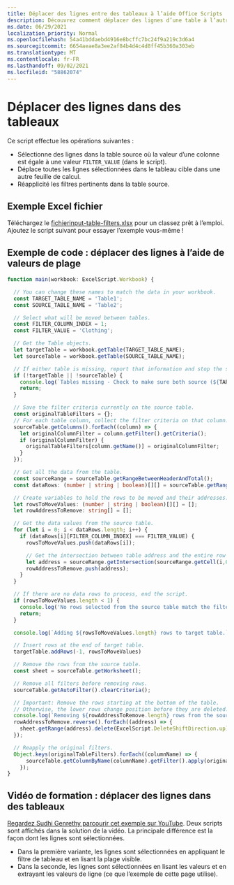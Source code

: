 ```yaml
---
title: Déplacer des lignes entre des tableaux à l’aide Office Scripts
description: Découvrez comment déplacer des lignes d’une table à l’autre en enregistrement des filtres, puis en traitant et réappliquent les filtres.
ms.date: 06/29/2021
localization_priority: Normal
ms.openlocfilehash: 54a41bddaebd4916e8bcffc7bc24f9a219c3d6a4
ms.sourcegitcommit: 6654aeae8a3ee2af84b4d4c4d8ff45b360a303eb
ms.translationtype: MT
ms.contentlocale: fr-FR
ms.lasthandoff: 09/02/2021
ms.locfileid: "58862074"
---
```

# <a name="move-rows-across-tables"></a>Déplacer des lignes dans des tableaux

Ce script effectue les opérations suivantes :

* Sélectionne des lignes dans la table source où la valeur d’une colonne est égale à une valeur `FILTER_VALUE` (dans le script).
* Déplace toutes les lignes sélectionnées dans le tableau cible dans une autre feuille de calcul.
* Réapplicité les filtres pertinents dans la table source.

## <a name="sample-excel-file"></a>Exemple Excel fichier

Téléchargez le <a href="input-table-filters.xlsx"> fichierinput-table-filters.xlsx</a> pour un classez prêt à l’emploi. Ajoutez le script suivant pour essayer l’exemple vous-même !

## <a name="sample-code-move-rows-using-range-values"></a>Exemple de code : déplacer des lignes à l’aide de valeurs de plage

```TypeScript
function main(workbook: ExcelScript.Workbook) {

  // You can change these names to match the data in your workbook.
  const TARGET_TABLE_NAME = 'Table1';
  const SOURCE_TABLE_NAME = 'Table2';

  // Select what will be moved between tables.
  const FILTER_COLUMN_INDEX = 1;
  const FILTER_VALUE = 'Clothing';

  // Get the Table objects.
  let targetTable = workbook.getTable(TARGET_TABLE_NAME);
  let sourceTable = workbook.getTable(SOURCE_TABLE_NAME);

  // If either table is missing, report that information and stop the script.
  if (!targetTable || !sourceTable) {
    console.log(`Tables missing - Check to make sure both source (${TARGET_TABLE_NAME}) and target table (${SOURCE_TABLE_NAME}) are present before running the script. `);
    return;
  }

  // Save the filter criteria currently on the source table.
  const originalTableFilters = {};
  // For each table column, collect the filter criteria on that column.
  sourceTable.getColumns().forEach((column) => {
    let originalColumnFilter = column.getFilter().getCriteria();
    if (originalColumnFilter) {
      originalTableFilters[column.getName()] = originalColumnFilter;
    }
  });

  // Get all the data from the table.
  const sourceRange = sourceTable.getRangeBetweenHeaderAndTotal();
  const dataRows: (number | string | boolean)[][] = sourceTable.getRangeBetweenHeaderAndTotal().getValues();

  // Create variables to hold the rows to be moved and their addresses.
  let rowsToMoveValues: (number | string | boolean)[][] = [];
  let rowAddressToRemove: string[] = [];

  // Get the data values from the source table.
  for (let i = 0; i < dataRows.length; i++) { 
    if (dataRows[i][FILTER_COLUMN_INDEX] === FILTER_VALUE) {
      rowsToMoveValues.push(dataRows[i]);

      // Get the intersection between table address and the entire row where we found the match. This provides the address of the range to remove.
      let address = sourceRange.getIntersection(sourceRange.getCell(i,0).getEntireRow()).getAddress();
      rowAddressToRemove.push(address);
    }
  }

  // If there are no data rows to process, end the script.
  if (rowsToMoveValues.length < 1) {
    console.log('No rows selected from the source table match the filter criteria.');
    return;
  }

  console.log(`Adding ${rowsToMoveValues.length} rows to target table.`);

  // Insert rows at the end of target table.
  targetTable.addRows(-1, rowsToMoveValues)

  // Remove the rows from the source table.
  const sheet = sourceTable.getWorksheet();

  // Remove all filters before removing rows.
  sourceTable.getAutoFilter().clearCriteria();

  // Important: Remove the rows starting at the bottom of the table.
  // Otherwise, the lower rows change position before they are deleted.
  console.log(`Removing ${rowAddressToRemove.length} rows from the source table.`);
  rowAddressToRemove.reverse().forEach((address) => {
    sheet.getRange(address).delete(ExcelScript.DeleteShiftDirection.up);
  });

  // Reapply the original filters. 
  Object.keys(originalTableFilters).forEach((columnName) => {
      sourceTable.getColumnByName(columnName).getFilter().apply(originalTableFilters[columnName]);
    });
}
```

## <a name="training-video-move-rows-across-tables"></a>Vidéo de formation : déplacer des lignes dans des tableaux

[Regardez Sudhi Genrethy parcourir cet exemple sur YouTube](https://youtu.be/_3t3Pk4i2L0). Deux scripts sont affichés dans la solution de la vidéo. La principale différence est la façon dont les lignes sont sélectionnées.

* Dans la première variante, les lignes sont sélectionnées en appliquant le filtre de tableau et en lisant la plage visible.
* Dans la seconde, les lignes sont sélectionnées en lisant les valeurs et en extrayant les valeurs de ligne (ce que l’exemple de cette page utilise).
